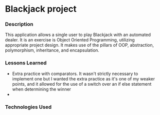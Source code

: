 # Blackjack project

### Description
This application allows a single user to play Blackjack with an automated dealer.
It is an exercise is Object Oriented Programming, utilizing appropriate project design.
It makes use of the pillars of OOP, abstraction, polymorphism, inheritance, and encapsulation.

### Lessons Learned
- Extra practice with comparators. It wasn't strictly necessary to implement one but I wanted the extra practice as it's one of my weaker points, and it allowed for the use of a switch over an if else statement when determining the winner
-

### Technologies Used
